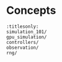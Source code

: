 # Concepts
```{toctree}
:titlesonly:
simulation_101/
gpu_simulation/
controllers/
observation/
rng/
```